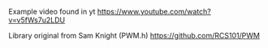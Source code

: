 Example video found in yt
https://www.youtube.com/watch?v=v5fWs7u2LDU

Library original from Sam Knight (PWM.h)
https://github.com/RCS101/PWM